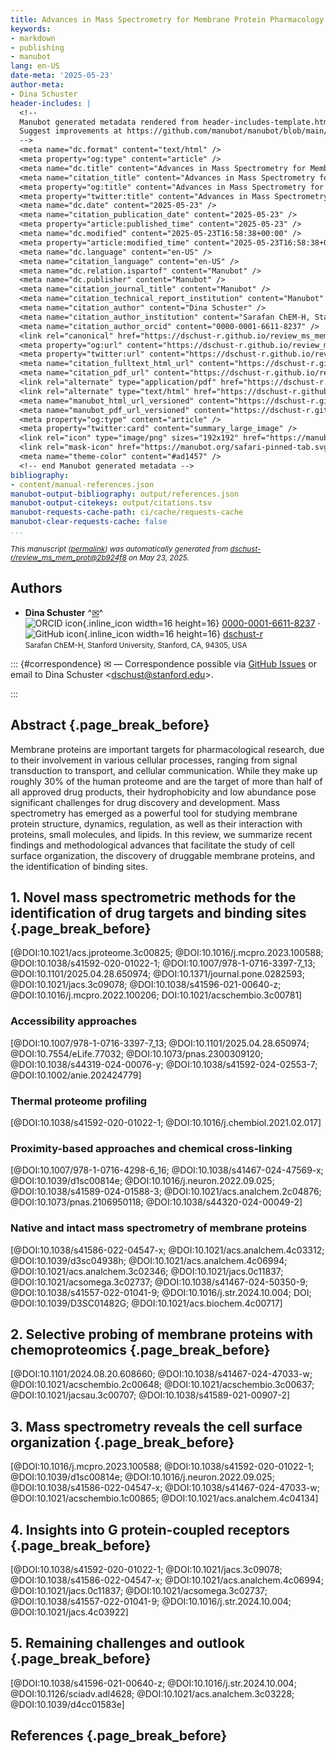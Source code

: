 ```yaml
---
title: Advances in Mass Spectrometry for Membrane Protein Pharmacology
keywords:
- markdown
- publishing
- manubot
lang: en-US
date-meta: '2025-05-23'
author-meta:
- Dina Schuster
header-includes: |
  <!--
  Manubot generated metadata rendered from header-includes-template.html.
  Suggest improvements at https://github.com/manubot/manubot/blob/main/manubot/process/header-includes-template.html
  -->
  <meta name="dc.format" content="text/html" />
  <meta property="og:type" content="article" />
  <meta name="dc.title" content="Advances in Mass Spectrometry for Membrane Protein Pharmacology" />
  <meta name="citation_title" content="Advances in Mass Spectrometry for Membrane Protein Pharmacology" />
  <meta property="og:title" content="Advances in Mass Spectrometry for Membrane Protein Pharmacology" />
  <meta property="twitter:title" content="Advances in Mass Spectrometry for Membrane Protein Pharmacology" />
  <meta name="dc.date" content="2025-05-23" />
  <meta name="citation_publication_date" content="2025-05-23" />
  <meta property="article:published_time" content="2025-05-23" />
  <meta name="dc.modified" content="2025-05-23T16:58:38+00:00" />
  <meta property="article:modified_time" content="2025-05-23T16:58:38+00:00" />
  <meta name="dc.language" content="en-US" />
  <meta name="citation_language" content="en-US" />
  <meta name="dc.relation.ispartof" content="Manubot" />
  <meta name="dc.publisher" content="Manubot" />
  <meta name="citation_journal_title" content="Manubot" />
  <meta name="citation_technical_report_institution" content="Manubot" />
  <meta name="citation_author" content="Dina Schuster" />
  <meta name="citation_author_institution" content="Sarafan ChEM-H, Stanford University, Stanford, CA, 94305, USA" />
  <meta name="citation_author_orcid" content="0000-0001-6611-8237" />
  <link rel="canonical" href="https://dschust-r.github.io/review_ms_mem_prot/" />
  <meta property="og:url" content="https://dschust-r.github.io/review_ms_mem_prot/" />
  <meta property="twitter:url" content="https://dschust-r.github.io/review_ms_mem_prot/" />
  <meta name="citation_fulltext_html_url" content="https://dschust-r.github.io/review_ms_mem_prot/" />
  <meta name="citation_pdf_url" content="https://dschust-r.github.io/review_ms_mem_prot/manuscript.pdf" />
  <link rel="alternate" type="application/pdf" href="https://dschust-r.github.io/review_ms_mem_prot/manuscript.pdf" />
  <link rel="alternate" type="text/html" href="https://dschust-r.github.io/review_ms_mem_prot/v/2b924f8703ea3786885242e2ab31b78c7ab139d9/" />
  <meta name="manubot_html_url_versioned" content="https://dschust-r.github.io/review_ms_mem_prot/v/2b924f8703ea3786885242e2ab31b78c7ab139d9/" />
  <meta name="manubot_pdf_url_versioned" content="https://dschust-r.github.io/review_ms_mem_prot/v/2b924f8703ea3786885242e2ab31b78c7ab139d9/manuscript.pdf" />
  <meta property="og:type" content="article" />
  <meta property="twitter:card" content="summary_large_image" />
  <link rel="icon" type="image/png" sizes="192x192" href="https://manubot.org/favicon-192x192.png" />
  <link rel="mask-icon" href="https://manubot.org/safari-pinned-tab.svg" color="#ad1457" />
  <meta name="theme-color" content="#ad1457" />
  <!-- end Manubot generated metadata -->
bibliography:
- content/manual-references.json
manubot-output-bibliography: output/references.json
manubot-output-citekeys: output/citations.tsv
manubot-requests-cache-path: ci/cache/requests-cache
manubot-clear-requests-cache: false
...
```







<small><em>
This manuscript
([permalink](https://dschust-r.github.io/review_ms_mem_prot/v/2b924f8703ea3786885242e2ab31b78c7ab139d9/))
was automatically generated
from [dschust-r/review_ms_mem_prot@2b924f8](https://github.com/dschust-r/review_ms_mem_prot/tree/2b924f8703ea3786885242e2ab31b78c7ab139d9)
on May 23, 2025.
</em></small>



## Authors



+ **Dina Schuster**
  ^[✉](#correspondence)^<br>
    ![ORCID icon](images/orcid.svg){.inline_icon width=16 height=16}
    [0000-0001-6611-8237](https://orcid.org/0000-0001-6611-8237)
    · ![GitHub icon](images/github.svg){.inline_icon width=16 height=16}
    [dschust-r](https://github.com/dschust-r)
    <br>
  <small>
     Sarafan ChEM-H, Stanford University, Stanford, CA, 94305, USA
  </small>


::: {#correspondence}
✉ — Correspondence possible via [GitHub Issues](https://github.com/dschust-r/review_ms_mem_prot/issues)
or email to
Dina Schuster \<dschust@stanford.edu\>.


:::


## Abstract {.page_break_before}

Membrane proteins are important targets for pharmacological research, due to their involvement in various cellular processes, ranging from signal transduction to transport, and cellular communication. While they make up roughly 30% of the human proteome and are the target of more than half of all approved drug products, their hydrophobicity and low abundance pose significant challenges for drug discovery and development. 
Mass spectrometry has emerged as a powerful tool for studying membrane protein structure, dynamics, regulation, as well as their interaction with proteins, small molecules, and lipids. In this review, we summarize recent findings and methodological advances that facilitate the study of cell surface organization, the discovery of druggable membrane proteins, and the identification of binding sites. 



## 1. Novel mass spectrometric methods for the identification of drug targets and binding sites {.page_break_before}

[@DOI:10.1021/acs.jproteome.3c00825; @DOI:10.1016/j.mcpro.2023.100588; @DOI:10.1038/s41592-020-01022-1; @DOI:10.1007/978-1-0716-3397-7_13; @DOI:10.1101/2025.04.28.650974; @DOI:10.1371/journal.pone.0282593; @DOI:10.1021/jacs.3c09078; @DOI:10.1038/s41596-021-00640-z; @DOI:10.1016/j.mcpro.2022.100206; DOI:10.1021/acschembio.3c00781]

### Accessibility approaches

[@DOI:10.1007/978-1-0716-3397-7_13; @DOI:10.1101/2025.04.28.650974; @DOI:10.7554/eLife.77032; @DOI:10.1073/pnas.2300309120; @DOI:10.1038/s44319-024-00076-y; @DOI:10.1038/s41592-024-02553-7; @DOI:10.1002/anie.202424779]

### Thermal proteome profiling

[@DOI:10.1038/s41592-020-01022-1; @DOI:10.1016/j.chembiol.2021.02.017]

### Proximity-based approaches and chemical cross-linking

[@DOI:10.1007/978-1-0716-4298-6_16; @DOI:10.1038/s41467-024-47569-x; @DOI:10.1039/d1sc00814e; @DOI:10.1016/j.neuron.2022.09.025; @DOI:10.1038/s41589-024-01588-3; @DOI:10.1021/acs.analchem.2c04876; @DOI:10.1073/pnas.2106950118; @DOI:10.1038/s44320-024-00049-2]

### Native and intact mass spectrometry of membrane proteins

[@DOI:10.1038/s41586-022-04547-x; @DOI:10.1021/acs.analchem.4c03312; @DOI:10.1039/d3sc04938h; @DOI:10.1021/acs.analchem.4c06994; @DOI:10.1021/acs.analchem.3c02346; @DOI:10.1021/jacs.0c11837; @DOI:10.1021/acsomega.3c02737; @DOI:10.1038/s41467-024-50350-9; @DOI:10.1038/s41557-022-01041-9; @DOI:10.1016/j.str.2024.10.004; DOI; @DOI:10.1039/D3SC01482G; @DOI:10.1021/acs.biochem.4c00717]


## 2. Selective probing of membrane proteins with chemoproteomics {.page_break_before}

[@DOI:10.1101/2024.08.20.608660; @DOI:10.1038/s41467-024-47033-w; @DOI:10.1021/acschembio.2c00648; @DOI:10.1021/acschembio.3c00637; @DOI:10.1021/jacsau.3c00707; @DOI:10.1038/s41589-021-00907-2]

## 3. Mass spectrometry reveals the cell surface organization  {.page_break_before}

[@DOI:10.1016/j.mcpro.2023.100588; @DOI:10.1038/s41592-020-01022-1; @DOI:10.1039/d1sc00814e; @DOI:10.1016/j.neuron.2022.09.025; @DOI:10.1038/s41586-022-04547-x; @DOI:10.1038/s41467-024-47033-w; @DOI:10.1021/acschembio.1c00865; @DOI:10.1021/acs.analchem.4c04134]

## 4. Insights into G protein-coupled receptors {.page_break_before}

[@DOI:10.1038/s41592-020-01022-1; @DOI:10.1021/jacs.3c09078; @DOI:10.1038/s41586-022-04547-x; @DOI:10.1021/acs.analchem.4c06994; @DOI:10.1021/jacs.0c11837; @DOI:10.1021/acsomega.3c02737; @DOI:10.1038/s41557-022-01041-9; @DOI:10.1016/j.str.2024.10.004; @DOI:10.1021/jacs.4c03922]

## 5. Remaining challenges and outlook {.page_break_before}

[@DOI:10.1038/s41596-021-00640-z; @DOI:10.1016/j.str.2024.10.004; @DOI:10.1126/sciadv.adl4628; @DOI:10.1021/acs.analchem.3c03228; @DOI:10.1039/d4cc01583e]

## References {.page_break_before}

<!-- Explicitly insert bibliography here -->
<div id="refs"></div>

